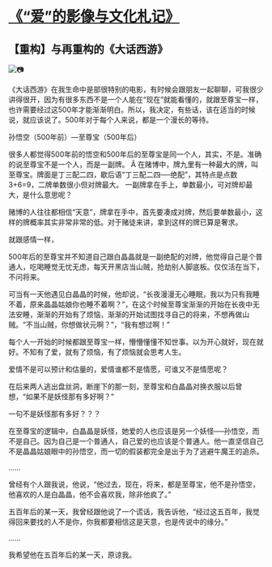 # [《“爱”的影像与文化札记》](https://github.com/raffello/raffello.github.io)

## 【重构】与再重构的《大话西游》

![📷](https://user-images.githubusercontent.com/63034623/78533653-e2a2ed80-781b-11ea-8096-96e693aa6fe7.jpg)

《大话西游》在我生命中是部很特别的电影，有时候会跟朋友一起聊聊，可我很少讲得很开，因为有很多东西不是一个人能在“现在”就能看懂的，就跟至尊宝一样，也许需要经过这500年才能渐渐明白。所以，我决定，有些话，该在适当的时候说，就应该说了。500年对于每个人来说，都是一个漫长的等待。

孙悟空（500年前）—至尊宝（500年后）

很多人都觉得500年前的悟空和500年后的至尊宝是同一个人，其实，不是。准确的说至尊宝不是一个人，而是一副牌。
Â
在赌博中，牌九里有一种最大的牌，叫至尊宝。牌面是丁三配二四，歇后语“丁三配二四──绝配”，其特点是点数3+6=9，二牌单数很小但对牌最大。 一副牌拿在手上，单数最小，可对牌却最大，是什么意思呢？

赌博的人往往都相信“天意”，牌拿在手中，首先要凑成对牌，然后要单数最小，这样的牌概率其实非常非常的低。对于赌徒来讲，拿到这样的牌已算是奢求。

就跟感情一样，

500年后的至尊宝并不知道自己跟白晶晶就是一副绝配的对牌，他觉得自己是个普通人，吃喝睡觉无忧无虑，每天开黑店当山贼，抢劫别人脚底板。仅仅活在当下，不问将来。

可当有一天他遇见白晶晶的时候，他却说，“长夜漫漫无心睡眠，我以为只有我睡不着，原来晶晶姑娘你也睡不着啊？”，在这个时候至尊宝渐渐的开始在长夜中无法安睡，渐渐的开始有了烦恼，渐渐的开始试图找寻自己的将来，不想再做山贼。“不当山贼，你想做状元啊？”，“我有想过啊！”

每个人一开始的时候都跟至尊宝一样，懵懵懂懂不知世事。以为开心就好，现在就好。不知有了爱，就有了烦恼，有了烦恼就会思考人生。

爱情不是可以预计和估量的，爱情谁都不是情愿，可谁又不是情愿呢？

在后来两人逃出盘丝洞，断崖下的那一刻，至尊宝和白晶晶对换衣服以后曾想，“如果不是妖怪那有多好啊？”

一句不是妖怪那有多好？？？

在至尊宝的逻辑中，白晶晶是妖怪，她爱的人也应该是另一个妖怪──孙悟空，而不是自己。因为自己是一个普通人，自己爱的也应该是个普通人。他一直坚信自己不是晶晶姑娘眼中的孙悟空，而一切的假装都完全是出于为了逃避牛魔王的追杀。

……

曾经有个人跟我说，他说，“他过去，现在，将来，都是至尊宝，他不是孙悟空，他喜欢的人是白晶晶，他不会喜欢我，除非他疯了。”

五百年后的某一天，我曾经跟他说了一个谎话，我告诉他，“经过这五百年，我觉得回来要找的人不是你，你我都要相信这是天意，也是传说中的缘分。”

……

我希望他在五百年后的某一天，原谅我。
